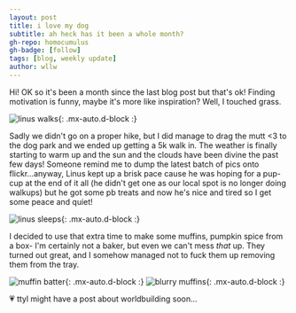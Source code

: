 ```yaml
---
layout: post
title: i love my dog
subtitle: ah heck has it been a whole month?
gh-repo: homocumulus
gh-badge: [follow]
tags: [blog, weekly update]
author: wllw
---
```

Hi! OK so it's been a month since the last blog post but that's ok! Finding motivation is funny, maybe it's more like inspiration? Well, I touched grass.

![linus walks](https://homocumulus.github.io/assets/img/blog/linus1.webp){: .mx-auto.d-block :}

Sadly we didn't go on a proper hike, but I did manage to drag the mutt <3 to the dog park and we ended up getting a 5k walk in. The weather is finally starting to warm up and the sun and the clouds have been divine the past few days! Someone remind me to dump the latest batch of pics onto flickr...anyway, Linus kept up a brisk pace cause he was hoping for a pup-cup at the end of it all (he didn't get one as our local spot is no longer doing walkups) but he got some pb treats and now he's nice and tired so I get some peace and quiet!

![linus sleeps](https://homocumulus.github.io/assets/img/blog/linus2.webp){: .mx-auto.d-block :}

I decided to use that extra time to make some muffins, pumpkin spice from a box- I'm certainly not a baker, but even we can't mess *that* up. They turned out great, and I somehow managed not to fuck them up removing them from the tray.

![muffin batter](https://homocumulus.github.io/assets/img/blog/muffin1.webp){: .mx-auto.d-block :}
![blurry muffins](https://homocumulus.github.io/assets/img/blog/muffin2.webp){: .mx-auto.d-block :}

💗 ttyl
might have a post about worldbuilding soon...
